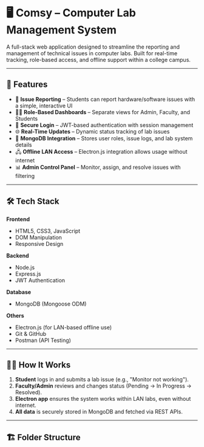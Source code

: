 # 🖥️ Comsy – Computer Lab Management System

A full-stack web application designed to streamline the reporting and management of technical issues in computer labs. Built for real-time tracking, role-based access, and offline support within a college campus.

---

## 🚀 Features

- 🧾 **Issue Reporting** – Students can report hardware/software issues with a simple, interactive UI
- 👨‍🏫 **Role-Based Dashboards** – Separate views for Admin, Faculty, and Students
- 🔐 **Secure Login** – JWT-based authentication with session management
- 🌐 **Real-Time Updates** – Dynamic status tracking of lab issues
- 💾 **MongoDB Integration** – Stores user roles, issue logs, and lab system details
- 🖧 **Offline LAN Access** – Electron.js integration allows usage without internet
- 📊 **Admin Control Panel** – Monitor, assign, and resolve issues with filtering

---

## 🛠️ Tech Stack

**Frontend**  
- HTML5, CSS3, JavaScript  
- DOM Manipulation  
- Responsive Design

**Backend**  
- Node.js  
- Express.js  
- JWT Authentication

**Database**  
- MongoDB (Mongoose ODM)

**Others**  
- Electron.js (for LAN-based offline use)  
- Git & GitHub  
- Postman (API Testing)

---

## 🧑‍💻 How It Works

1. **Student** logs in and submits a lab issue (e.g., "Monitor not working").
2. **Faculty/Admin** reviews and changes status (Pending → In Progress → Resolved).
3. **Electron app** ensures the system works within LAN labs, even without internet.
4. **All data** is securely stored in MongoDB and fetched via REST APIs.

---

## 🏗️ Folder Structure

